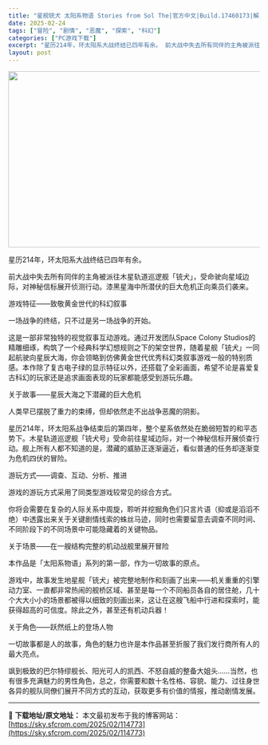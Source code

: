 ```yaml
---
title: "星舰铳犬 太阳系物语 Stories from Sol The|官方中文|Build.17460173|解压即撸|"
date: 2025-02-24
tags: ["冒险", "剧情", "恶魔", "探索", "科幻"]
categories: ["PC游戏下载"]
excerpt: "星历214年，环太阳系大战终结已四年有余。 前大战中失去所有同伴的主角被派往木星轨道巡逻舰「铳犬」，受命驶向星域边际，对神秘信标展开侦测行动。漆黑星海中所潜伏的巨大危机正向乘员们袭来。 游戏特征——致敬黄金世代的科幻叙事 一场战争的终结，只不过是另一场战争的开始。 这是一部非常独特的视觉叙事互动游戏&hellip;"
layout: post
---
```


<img class="aligncenter size-full wp-image-114755" src="https://sky.sfcrom.com/wp-content/uploads/2025/02/202502241337544.webp" alt="" width="616" height="353" />

星历214年，环太阳系大战终结已四年有余。

前大战中失去所有同伴的主角被派往木星轨道巡逻舰「铳犬」，受命驶向星域边际，对神秘信标展开侦测行动。漆黑星海中所潜伏的巨大危机正向乘员们袭来。

游戏特征——致敬黄金世代的科幻叙事

一场战争的终结，只不过是另一场战争的开始。

这是一部非常独特的视觉叙事互动游戏。通过开发团队Space Colony Studios的精雕细琢，构筑了一个经典科学幻想规则之下的架空世界，随着星舰「铳犬」一同起航驶向星辰大海，你会领略到仿佛黄金世代优秀科幻类叙事游戏一般的特别质感。本作除了复古电子绿的显示特征以外，还搭载了全彩画面，希望不论是喜爱复古科幻的玩家还是追求画面表现的玩家都能感受到游玩乐趣。

关于故事——星辰大海之下潜藏的巨大危机

人类早已摆脱了重力的束缚，但却依然走不出战争恶魔的阴影。

星历214年，环太阳系战争结束后的第四年，整个星系依然处在脆弱短暂的和平态势下。木星轨道巡逻舰「铳犬号」受命前往星域边际，对一个神秘信标开展侦查行动。舰上所有人都不知道的是，潜藏的威胁正逐渐逼近，看似普通的任务却逐渐变为危机四伏的冒险。

游玩方式——调查、互动、分析、推进

游戏的游玩方式采用了同类型游戏较常见的综合方式。

你将会需要在复杂的人际关系中周旋，聆听并挖掘角色们只言片语（抑或是滔滔不绝）中透露出来关于关键剧情线索的蛛丝马迹，同时也需要留意去调查不同时间、不同阶段下的不同场景中可能隐藏着的关键物品。

关于场景——在一艘结构完整的机动战舰里展开冒险

本作品是「太阳系物语」系列的第一部，作为一切故事的原点。

游戏中，故事发生地星舰「铳犬」被完整地制作和刻画了出来——机关重重的引擎动力室、一直都非常热闹的舰桥区域、甚至是每一个不同船员各自的居住舱，几十个大大小小的场景都被得以细致的刻画出来，这让在这艘飞船中行进和探索时，能获得超高的可信度。除此之外，甚至还有机动兵器！

关于角色——跃然纸上的登场人物

一切故事都是人的故事，角色的魅力也许是本作品甚至折服了我们发行商所有人的最大亮点。

飒到极致的巴尔特缪舰长、阳光可人的凯西、不怒自威的整备大姐头……当然，也有很多充满魅力的男性角色，总之，你需要和数十名性格、容貌、能力、过往身世各异的舰队同僚们展开不同方式的互动，获取更多有价值的情报，推动剧情发展。

---
📖 **下载地址/原文地址：** 本文最初发布于我的博客网站：[https://sky.sfcrom.com/2025/02/114773](https://sky.sfcrom.com/2025/02/114773)
